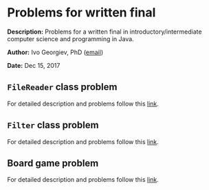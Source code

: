 # Problems for written final

**Description:** Problems for a written final in introductory/intermediate computer science and programming in Java.

**Author:** Ivo Georgiev, PhD ([email](mailto:ivogeorg@gmail.com))

**Date:** Dec 15, 2017 


## `FileReader` class problem

For detailed description and problems follow this [link](src/edu/msud/cs/cs1/fileread).

## `Filter` class problem

For detailed description and problems follow this [link](src/edu/msud/cs/cs1/matrix).

## Board game problem

For detailed description and problems follow this [link](src/edu/msud/cs/cs1/boardgame).

